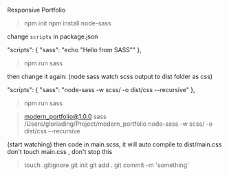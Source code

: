 
Responsive Portfolio

> npm init
> npm install node-sass

change `scripts` in package.json

  "scripts": {
    "sass": "echo \"Hello from SASS\""
  },

> npm run sass

then change it again:
(node sass watch scss output to dist folder as css)

"scripts": {
  "sass": "node-sass -w scss/ -o dist/css --recursive"
},

> npm run sass

> modern_portfolio@1.0.0 sass /Users/gloriading/Project/modern_portfolio
> node-sass -w scss/ -o dist/css --recursive

(start watching)
then code in main.scss, it will auto compile to dist/main.css
don't touch main.css , don't stop this


> touch .gitignore
> git init
> git add .
> git commit -m 'something'















<!--  -->

